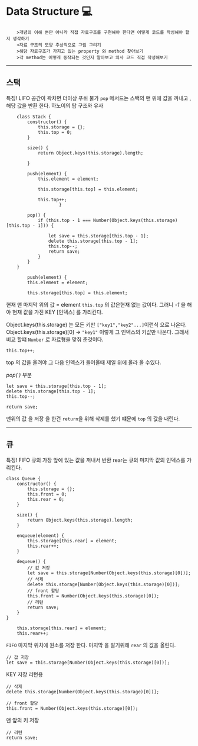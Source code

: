 
# Data Structure 💻

        >개념의 이해 뿐만 아니라 직접 자료구조를 구현해야 한다면 어떻게 코드를 작성해야 할지 생각하기
        >자료 구조의 모양 추상적으로 그림 그리기
        >해당 자료구조가 가지고 있는 property 와 method 찾아보기
        >각 method는 어떻게 동작되는 것인지 알아보고 의사 코드 직접 작성해보기



<hr>

## 스택
특징!
        LIFO 
        공간이 꽉차면 더이상 푸쉬 불가
        `pop` 메서드는 스택의 맨 위에 값을 꺼내고 , 해당 값을 반환 한다.
        하노이의 탑 구조와 유사 

```
    class Stack {
        constructor() {
            this.storage = {};
            this.top = 0;
        }

        size() {
            return Object.keys(this.storage).length;
            
        }

        push(element) {
            this.element = element;

            this.storage[this.top] = this.element;
            
            this.top++;
                    }

        pop() {
            if (this.top - 1 === Number(Object.keys(this.storage)[this.top - 1])) {
            
                let save = this.storage[this.top - 1];
                delete this.storage[this.top - 1];
                this.top--;
                return save;
            }
        }
    }
```

```
        push(element) {
        this.element = element;

        this.storage[this.top] = this.element;        
```
현재 맨 마지막 위의 값 = element
`this.top` 의 값은현재 없는 값이다. 그러니 *-1* 을 해야 현재 
값을 가진 KEY [인덱스] 를 가리킨다. 

Object.keys(this.storage) 는 모든 키만 `["key1","key2"...]`이런식 으로 나온다.
Object.keys(this.storage)[0] -> `"key1"` 이렇게
그 인덱스의 키값만 나온다.
그래서 비교 할떄 `Number` 로 자료형을 맞춰 준것이다.

```
this.top++;
```
 top 의 값을 올려야 그 다음 인덱스가 들어올때 제일 위에 올라 올 수있다.

*pop( )*  부분

```
let save = this.storage[this.top - 1];
delete this.storage[this.top - 1];
this.top--;

return save;
```

맨위의 값  을 저장 을 한건 `return`을 위해 
삭제를 했기 떄문에 `top` 의 값을 내린다.

---

## 큐

특징!
        FIFO
        큐의 가장 앞에 있는 값을 꺼내서 반환
        rear는 큐의 마지막 값의 인덱스를 가리킨다.

```
class Queue {
    constructor() {
        this.storage = {};
        this.front = 0;
        this.rear = 0;
    }

    size() {
        return Object.keys(this.storage).length;
    }

    enqueue(element) {
        this.storage[this.rear] = element;
        this.rear++;
    }

    dequeue() {
        // 값 저장
        let save = this.storage[Number(Object.keys(this.storage)[0])];
        // 삭제
        delete this.storage[Number(Object.keys(this.storage)[0])];
        // front 할당
        this.front = Number(Object.keys(this.storage)[0]);
        // 리턴
        return save;
    }
}
```

```
    this.storage[this.rear] = element;
    this.rear++;
```

`FIFO`
    마지막 위치에 원소를 저장 한다.
    마지막 을 알기위해 `rear` 의 값을 올린다.

```
// 값 저장
let save = this.storage[Number(Object.keys(this.storage)[0])];
```
KEY 저장 리턴용 
```
// 삭제
delete this.storage[Number(Object.keys(this.storage)[0])];
```
```
// front 할당
this.front = Number(Object.keys(this.storage)[0]);
```
맨 앞의 키 저장 
```
// 리턴
return save;
```
    
    

